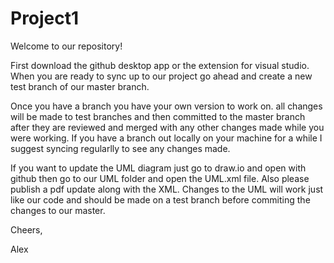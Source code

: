 # Project1 
Welcome to our repository!

First download the github desktop app or the extension for visual studio.
When you are ready to sync up to our project go ahead and create a new test branch of our master branch.

Once you have a branch you have your own version to work on. all changes will be made to test branches and then committed to the master branch after they are reviewed and merged with any other changes made while you were working.
If you have a branch out locally on your machine for a while I suggest syncing regularlly to see any changes made.

If you want to update the UML diagram just go to draw.io and open with github then go to our UML folder and open the UML.xml file. Also please publish a pdf update along with the XML. 
Changes to the UML will work just like our code and should be made on a test branch before commiting the changes to our master.

Cheers,

Alex
